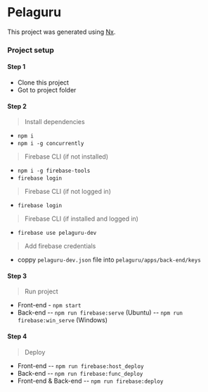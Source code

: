 # Pelaguru

This project was generated using [Nx](https://nx.dev).

### Project setup

#### Step 1

- Clone this project
- Got to project folder

#### Step 2

> Install dependencies

- `npm i`
- `npm i -g concurrently`

> Firebase CLI (if not installed)

- `npm i -g firebase-tools`
- `firebase login`

> Firebase CLI (if not logged in)

- `firebase login`

> Firebase CLI (if installed and logged in)

- `firebase use pelaguru-dev`

> Add firebase credentials

- coppy `pelaguru-dev.json` file into `pelaguru/apps/back-end/keys`

#### Step 3

> Run project

- Front-end - `npm start`
- Back-end
  -- `npm run firebase:serve` (Ubuntu)
  -- `npm run firebase:win_serve` (Windows)

#### Step 4

> Deploy

- Front-end
  -- `npm run firebase:host_deploy`
- Back-end
  -- `npm run firebase:func_deploy`
- Front-end & Back-end
  -- `npm run firebase:deploy`
